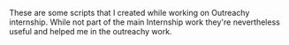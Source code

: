 These are some scripts that I created while working on Outreachy internship. While not part of the main Internship work they're nevertheless useful and helped me in the outreachy work.
